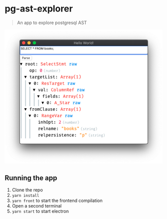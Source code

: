 # pg-ast-explorer

> An app to explore postgresql AST

<p align="center">
  <img src="https://github.com/etienne-dldc/pg-ast-explorer/blob/master/screenshots/screen01.png" width="597" alt="zensql logo">
</p>

## Running the app

1. Clone the repo
2. `yarn install`
3. `yarn front` to start the frontend compilation
4. Open a second terminal
5. `yarn start` to start electron
